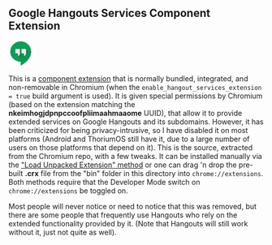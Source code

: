 ## Google Hangouts Services Component Extension

<img src="https://github.com/Alex313031/thorium/blob/main/infra/hangout_services/icons/icon_128.png" width="48">

This is a [component extension](https://chromium.googlesource.com/chromium/src/+/main/extensions/docs/component_extensions.md) that is normally bundled, integrated, and non-removable in Chromium (when the `enable_hangout_services_extension = true` build argument is used).
It is given special permissions by Chromium (based on the extension matching the __nkeimhogjdpnpccoofpliimaahmaaome__ UUID), that allow it to provide extended services on Google Hangouts and its subdomains. However, it has been criticized for being privacy-intrusive, so I have disabled it on most platforms (Android and ThoriumOS still have it, due to a large number of users on those platforms that depend on it). This is the source, extracted from the Chromium repo, with a few tweaks. It can be installed manually via the ["Load Unpacked Extension" method](https://developer.chrome.com/docs/extensions/get-started/tutorial/hello-world#load-unpacked) or one can drag 'n drop the pre-built __.crx__ file from the "bin" folder in this directory into `chrome://extensions`. Both methods require that the Developer Mode switch on `chrome://extensions` be toggled on.

Most people will never notice or need to notice that this was removed, but there are some people that frequently use Hangouts who rely on the extended functionality provided by it. (Note that Hangouts will still work without it, just not quite as well).
